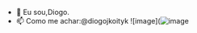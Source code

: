- 👋 Eu sou,Diogo. 
- 📫 Como me achar:@diogojkoityk
![image](![image](https://github.com/diogojkoityk/diogojkoityk/assets/106313513/f49de732-8646-41b4-952d-15e678b2523f)





